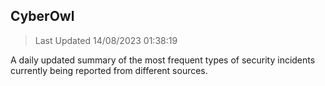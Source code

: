 ## CyberOwl 
> Last Updated 14/08/2023 01:38:19 


A daily updated summary of the most frequent types of security incidents currently being reported from different sources.

